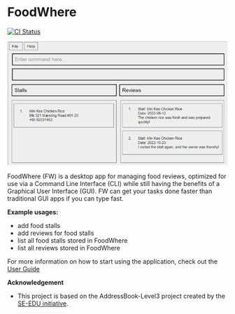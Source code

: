 # **FoodWhere**
[![CI Status](https://github.com/AY2223S1-CS2103-W14-2/tp/workflows/Java%20CI/badge.svg)](https://github.com/AY2223S1-CS2103-W14-2/tp/actions)

![Ui](docs/images/Ui.png)

FoodWhere (FW) is a desktop app for managing food reviews, optimized for use via a Command Line Interface (CLI) while still having the benefits of a Graphical User Interface (GUI). FW can get your tasks done faster than traditional GUI apps if you can type fast.<br>
  
**Example usages:**
  * add food stalls
  * add reviews for food stalls
  * list all food stalls stored in FoodWhere
  * list all reviews stored in FoodWhere

For more information on how to start using the application, check out the [User Guide](https://AY2223S1-CS2103-W14-2.github.io/tp/UserGuide.html)

**Acknowledgement**
   * This project is based on the AddressBook-Level3 project created by the [SE-EDU initiative](https://se-education.org).
